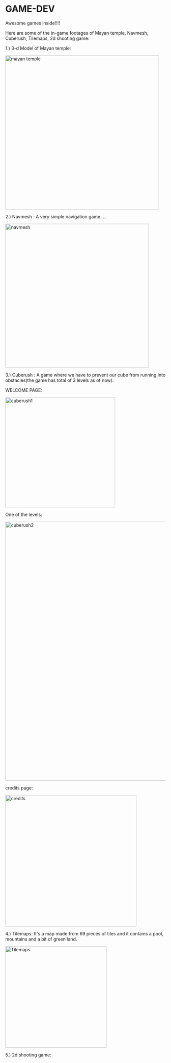 # GAME-DEV
Awesome games inside!!!!

Here are some of the in-game footages of Mayan temple, Navmesh, Cuberush, Tilemaps, 2d shooting game:

1.) 3-d Model of Mayan temple: 


<img width="483" alt="mayan temple" src="https://user-images.githubusercontent.com/56968440/95654954-8d74cb00-0b21-11eb-836f-64e256f97abe.PNG">




2.) Navmesh : A very simple navigation game.....


<img width="451" alt="navmesh" src="https://user-images.githubusercontent.com/56968440/95655035-26a3e180-0b22-11eb-8240-8a8594131ff5.PNG">


3.) Cuberush : A game where we have to prevent our cube from running into obstacles(the game has total of 3 levels as of now).

WELCOME PAGE:  

<img width="345" alt="cuberush1" src="https://user-images.githubusercontent.com/56968440/95655100-9b771b80-0b22-11eb-89d8-8a8129c555b2.PNG">

One of the levels: 

<img width="812" alt="cuberush2" src="https://user-images.githubusercontent.com/56968440/95655241-7f27ae80-0b23-11eb-8b28-15e7f0e8d3bb.PNG">

credits page:

<img width="412" alt="credits" src="https://user-images.githubusercontent.com/56968440/95655307-eba2ad80-0b23-11eb-93d1-dae084c580ba.PNG">


4.) Tilemaps: It's a map made from 69 pieces of tiles and it contains a pool, mountains and a bit of green land.

<img width="318" alt="Tilemaps" src="https://user-images.githubusercontent.com/56968440/95655417-c3677e80-0b24-11eb-9dc7-4692f48d082d.PNG">

5.) 2d shooting game: 




